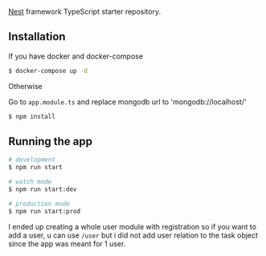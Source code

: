 [Nest](https://github.com/nestjs/nest) framework TypeScript starter repository.

## Installation

If you have docker and docker-compose
```bash
$ docker-compose up -d
```

Otherwise

Go to `app.module.ts` and replace mongodb url to 'mongodb://localhost/<dbname>'

```bash
$ npm install
```


## Running the app

```bash
# development
$ npm run start

# watch mode
$ npm run start:dev

# production mode
$ npm run start:prod
```

I ended up creating a whole user module with registration so if you want to add a user, u can use `/user` but i did not add user relation to the task object since the app was meant for 1 user.
